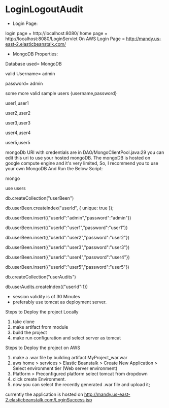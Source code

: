 # LoginLogoutAudit

* Login Page: 

login page = http://localhost:8080/
home page = http://localhost:8080/LoginServlet
On AWS Login Page = http://mandy.us-east-2.elasticbeanstalk.com/
 
 * MongoDB Properties:

Database used= MongoDB

valid Username= admin

password= admin

some more valid sample users {username,password}

user1,user1

user2,user2

user3,user3

user4,user4

user5,user5

mongoDb URI with credentials are in DAO/MongoClientPool.java:29
you can edit this uri to use your hosted mongoDB.
The mongoDB is hosted on google compute engine and it's very limited, So, I recommend you to use your own MongoDB
And Run the Below Script:

mongo

use users

db.createCollection("userBeen")

db.userBeen.createIndex("userId", { unique: true });

db.userBeen.insert({"userId":"admin","password":"admin"})

db.userBeen.insert({"userId":"user1","password":"user1"})

db.userBeen.insert({"userId":"user2","password":"user2"})

db.userBeen.insert({"userId":"user3","password":"user3"})

db.userBeen.insert({"userId":"user4","password":"user4"})

db.userBeen.insert({"userId":"user5","password":"user5"})

db.createCollection("userAudits")

db.userAudits.createIndex({"userId":1})


* session validity is of 30 Minutes
* preferably use tomcat as deployment server.

Steps to Deploy the project Locally

1. take clone
2. make artifact from module
3. build the project
4. make run configuration and select server as tomcat

Steps to Deploy the project on AWS
1. make a .war file by building artifact MyProject_war.war
2. aws home > services > Elastic Beanstalk >  Create New Application > Select environment tier (Web server environment)
3. Platform > Preconfigured platform select tomcat from dropdown
4. click create Environment.
5. now you can select the recently generated .war file and upload it;

currently the application is hosted on http://mandy.us-east-2.elasticbeanstalk.com/LoginSuccess.jsp
